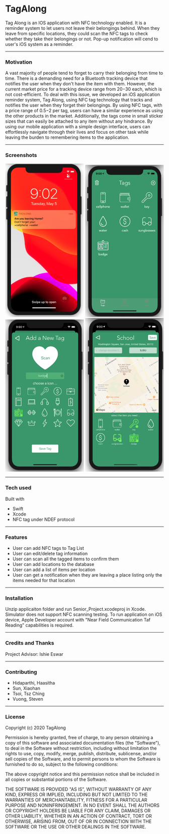 # TagAlong

 Tag Along is an IOS application with NFC technology enabled. It is a reminder system to let users not leave their belongings behind. When they leave from specific locations, they could scan the NFC tags to check whether they take their belongings or not. Pop-up notification will cend to user's iOS system as a reminder.
 
 ---
 ### Motivation
  A vast majority of people tend to forget to carry their belonging from time to time. There is a demanding need for a Bluetooth tracking device that notifies the user when they don't have the item with them. However, the current market price for a tracking device range from $20-$30 each, which is not cost-efficient. To deal with this issue, we developed an iOS application reminder system, Tag Along, using NFC tag technology that tracks and notifies the user when they forget their belongings. 
  By using NFC tags, with a price range of $0.5-$2 per tag, users can have a similar experience as using the other products in the market. Additionally, the tags come in small sticker sizes that can easily be attached to any item without any hindrance. By using our mobile application with a simple design interface, users can effortlessly navigate through their lives and focus on other task while leaving the burden to remembering items to the application.

---
### Screenshots
<img width="250" alt="1" src="https://github.com/tsoimavis/TagAlong/blob/master/Senior_Project/Screen%20Shot%202020-05-05%20at%209.02.05%20PM.png?raw=true">
<img width="250" alt="1" src="https://github.com/tsoimavis/TagAlong/blob/master/Senior_Project/Screen%20Shot%202020-05-05%20at%209.00.29%20PM.png">
<img width="250" alt="1" src="https://github.com/tsoimavis/TagAlong/blob/master/Senior_Project/Screen%20Shot%202020-05-05%20at%209.00.18%20PM.png">
<img width="250" alt="1" src="https://github.com/tsoimavis/TagAlong/blob/master/Senior_Project/Screen%20Shot%202020-05-05%20at%209.00.54%20PM.png">

---
### Tech used

Built with
- Swift
- Xcode
- NFC tag under NDEF protocol

---
### Features
- User can add NFC tags to Tag List
- User can edit/delete tag information
- User can scan all the tagged items to confirm them
- User can add locations to the database
- User can add a list of items per location
- User can get a notification when they are leaving a place listing only the items needed for that location

---
### Installation
Unzip applicaiton folder and run Senior_Project.xcodeproj in Xcode.
Simulator does not support NFC scanning testing.
To run application on iOS device, Apple Developer account with "Near Field Communication Taf Reading" capabilities is required.

---
### Credits and Thanks

Project Advisor: Ishie Eswar

---
### Contributing
- Hidaparthi, Haasitha
- Sun, Xiaohan 
- Tsoi, Tsz Ching
- Vuong, Steven


---
### License

Copyright (c) 2020 TagAlong

Permission is hereby granted, free of charge, to any person obtaining a copy
of this software and associated documentation files (the "Software"), to deal
in the Software without restriction, including without limitation the rights
to use, copy, modify, merge, publish, distribute, sublicense, and/or sell
copies of the Software, and to permit persons to whom the Software is
furnished to do so, subject to the following conditions:

The above copyright notice and this permission notice shall be included in all
copies or substantial portions of the Software.

THE SOFTWARE IS PROVIDED "AS IS", WITHOUT WARRANTY OF ANY KIND, EXPRESS OR
IMPLIED, INCLUDING BUT NOT LIMITED TO THE WARRANTIES OF MERCHANTABILITY,
FITNESS FOR A PARTICULAR PURPOSE AND NONINFRINGEMENT. IN NO EVENT SHALL THE
AUTHORS OR COPYRIGHT HOLDERS BE LIABLE FOR ANY CLAIM, DAMAGES OR OTHER
LIABILITY, WHETHER IN AN ACTION OF CONTRACT, TORT OR OTHERWISE, ARISING FROM,
OUT OF OR IN CONNECTION WITH THE SOFTWARE OR THE USE OR OTHER DEALINGS IN THE
SOFTWARE.

